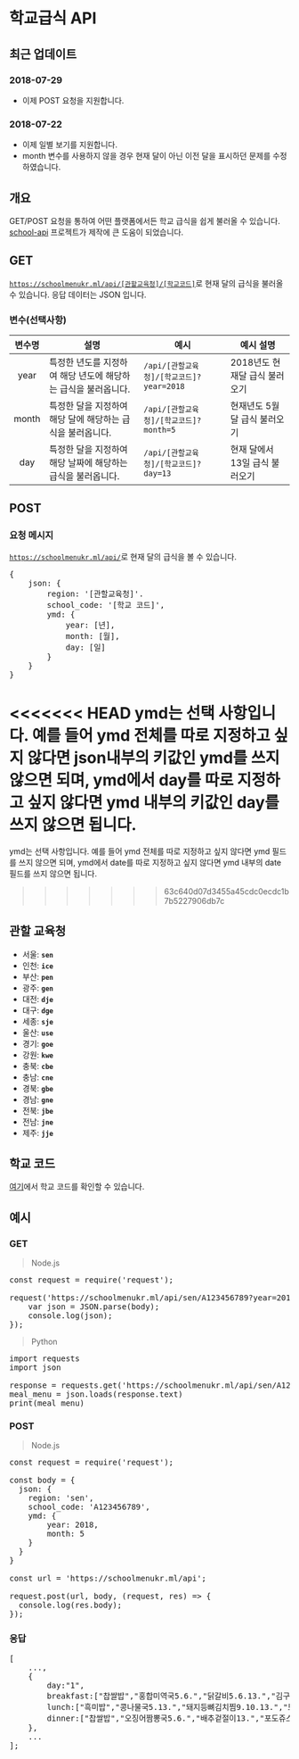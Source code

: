 # 학교급식 API
## 최근 업데이트
### 2018-07-29
 - 이제 POST 요청을 지원합니다.

### 2018-07-22
 - 이제 일별 보기를 지원합니다.
 - month 변수를 사용하지 않을 경우 현재 달이 아닌 이전 달을 표시하던 문제를 수정하였습니다.

## 개요
GET/POST 요청을 통하여 어떤 플랫폼에서든 학교 급식을 쉽게 불러올 수 있습니다.
[school-api](https://github.com/agemor/school-api) 프로젝트가 제작에 큰 도움이 되었습니다.

## GET
<code>https://schoolmenukr.ml/api/[관할교육청]/[학교코드]</code>로 현재 달의 급식을 불러올 수 있습니다. 응답 데이터는 JSON 입니다.

### 변수(선택사항)
| 변수명 | 설명 | 예시 | 예시 설명 |
| :------: | ------ | ---- | ---- |
| year | 특정한 년도를 지정하여 해당 년도에 해당하는 급식을 불러옵니다.	| <code>/api/[관할교육청]/[학교코드]?year=2018</code> |2018년도 현재달 급식 불러오기 |
| month | 특정한 달을 지정하여 해당 달에 해당하는 급식을 불러옵니다. | <code>/api/[관할교육청]/[학교코드]?month=5</code> | 현재년도 5월달 급식 불러오기 |
| day | 특정한 달을 지정하여 해당 날짜에 해당하는 급식을 불러옵니다. | <code>/api/[관할교육청]/[학교코드]?day=13 </code> | 현재 달에서 13일 급식 불러오기 |

## POST
### 요청 메시지
<code>https://schoolmenukr.ml/api/</code>로 현재 달의 급식을 볼 수 있습니다.
<pre>
{
    json: {
        region: '[관할교육청]'.
        school_code: '[학교 코드]',
        ymd: {
            year: [년],
            month: [월],
            day: [일]
        }
    }
}
</pre>
<<<<<<< HEAD
ymd는 선택 사항입니다. 예를 들어 ymd 전체를 따로 지정하고 싶지 않다면 json내부의 키값인 ymd를 쓰지 않으면 되며, ymd에서 day를 따로 지정하고 싶지 않다면 ymd 내부의 키값인 day를 쓰지 않으면 됩니다.
=======
ymd는 선택 사항입니다. 예를 들어 ymd 전체를 따로 지정하고 싶지 않다면 ymd 필드를 쓰지 않으면 되며, ymd에서 date를 따로 지정하고 싶지 않다면 ymd 내부의 date 필드를 쓰지 않으면 됩니다.
>>>>>>> 63c640d07d3455a45cdc0ecdc1b7b5227906db7c

## 관할 교육청
 - 서울: <code>**sen**</code>
 - 인천: <code>**ice**</code>
 - 부산: <code>**pen**</code>
 - 광주: <code>**gen**</code>
 - 대전: <code>**dje**</code>
 - 대구: <code>**dge**</code>
 - 세종: <code>**sje**</code>
 - 울산: <code>**use**</code>
 - 경기: <code>**goe**</code>
 - 강원: <code>**kwe**</code>
 - 충북: <code>**cbe**</code>
 - 충남: <code>**cne**</code>
 - 경북: <code>**gbe**</code>
 - 경남: <code>**gne**</code>
 - 전북: <code>**jbe**</code>
 - 전남: <code>**jne**</code>
 - 제주: <code>**jje**</code>

## 학교 코드
[여기](https://www.meatwatch.go.kr/biz/bm/sel/schoolListPopup.do)에서 학교 코드를 확인할 수 있습니다.


## 예시
### GET
 > Node.js
<pre>
const request = require('request');

request('https://schoolmenukr.ml/api/sen/A123456789?year=2018&month=5', (err, res, body) => {
    var json = JSON.parse(body);
    console.log(json);
});
</pre>
 > Python
<pre>
import requests
import json

response = requests.get('https://schoolmenukr.ml/api/sen/A123456789?year=2018&month=5')
meal_menu = json.loads(response.text)
print(meal_menu)
</pre>

### POST
 > Node.js
<pre>
const request = require('request');

const body = {
  json: {
    region: 'sen',
    school_code: 'A123456789',
    ymd: {
        year: 2018,
        month: 5
    }
  }
}

const url = 'https://schoolmenukr.ml/api';

request.post(url, body, (request, res) => {
  console.log(res.body);
});
</pre>

### 응답
 <pre>
[
    ...,
    {
        day:"1",
        breakfast:["찹쌀밥","홍합미역국5.6.","닭갈비5.6.13.","김구이13.","배추김치9.13.","방울토마토12."],
        lunch:["흑미밥","콩나물국5.13.","돼지등뼈김치찜9.10.13.","도토리묵무침5.6.13.","총각김치9.13.","청포도"],
        dinner:["찹쌀밥","오징어짬뽕국5.6.","배추겉절이13.","포도쥬스5.13.","만두오꼬노미야끼1.5.6.10.12.13."]
    },
    ...
];
 </pre>
